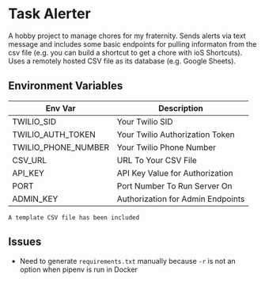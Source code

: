 # Task Alerter
A hobby project to manage chores for my fraternity. Sends alerts via text message and includes some basic endpoints for pulling informaton from the csv file (e.g. you can build a shortcut to get a chore with ioS Shortcuts). Uses a remotely hosted CSV file as its database (e.g. Google Sheets).


## Environment Variables
| Env Var             | Description                     |
|---------------------|---------------------------------|
| TWILIO_SID          | Your Twilio SID                 |
| TWILIO_AUTH_TOKEN   | Your Twilio Authorization Token |
| TWILIO_PHONE_NUMBER | Your Twilio Phone Number        |
| CSV_URL             | URL To Your CSV File            |
| API_KEY             | API Key Value for Authorization |
| PORT                | Port Number To Run Server On    |
| ADMIN_KEY           | Authorization for Admin Endpoints |

`A template CSV file has been included`


## Issues
- Need to generate `requirements.txt` manually because `-r` is not an option when pipenv is run in Docker